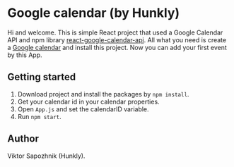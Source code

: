 # Google calendar (by Hunkly)

Hi and welcome. This is simple React project that used a Google Calendar API and npm library [react-google-calendar-api](https://www.npmjs.com/package/react-google-calendar-api).
All what you need is create a [Google calendar](https://calendar.google.com/) and install this project. Now you can add your first event by this App.

## Getting started

1. Download project and install the packages by `npm install`.
2. Get your calendar id in your calendar properties.
3. Open `App.js` and set the calendarID variable.
4. Run `npm start`.

## Author 
Viktor Sapozhnik (Hunkly).

